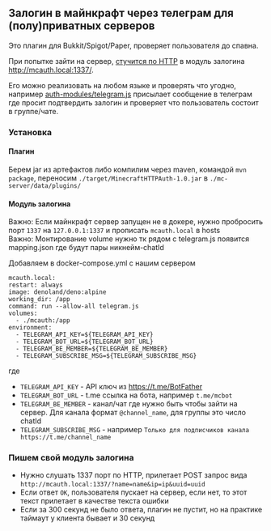 ## Залогин в майнкрафт через телеграм для (полу)приватных серверов

Это плагин для Bukkit/Spigot/Paper, проверяет пользователя до спавна.

При попытке зайти на сервер, [стучится по HTTP](https://github.com/enovikov11/MinecraftHTTPAuth/blob/main/src/main/java/rs/tgr/minecraftauth/MinecraftHTTPAuth.java#L23) в модуль залогина http://mcauth.local:1337/.

Его можно реализовать на любом языке и проверять что угодно, например [auth-modules/telegram.js](https://github.com/enovikov11/MinecraftHTTPAuth/blob/main/auth-modules/telegram.js) присылает сообщение в телеграм где просит подтвердить залогин и проверяет что пользователь состоит в группе/чате.

### Установка

#### Плагин

Берем jar из артефактов либо компилим через maven, командой `mvn package`, переносим `./target/MinecraftHTTPAuth-1.0.jar` в `./mc-server/data/plugins/`

#### Модуль залогина

Важно: Если майнкрафт сервер запущен не в докере, нужно пробросить порт `1337` на `127.0.0.1:1337` и прописать `mcauth.local` в hosts  
Важно: Монтирование volume нужно тк рядом с telegram.js появится mapping.json где будут пары никнейм-chatId

Добавляем в docker-compose.yml с нашим сервером

```
mcauth.local:
restart: always
image: denoland/deno:alpine
working_dir: /app
command: run --allow-all telegram.js
volumes:
  - ./mcauth:/app
environment:
  - TELEGRAM_API_KEY=${TELEGRAM_API_KEY}
  - TELEGRAM_BOT_URL=${TELEGRAM_BOT_URL}
  - TELEGRAM_BE_MEMBER=${TELEGRAM_BE_MEMBER}
  - TELEGRAM_SUBSCRIBE_MSG=${TELEGRAM_SUBSCRIBE_MSG}
```

где
- `TELEGRAM_API_KEY` - API ключ из https://t.me/BotFather
- `TELEGRAM_BOT_URL` - t.me ссылка на бота, например `t.me/mcbot`
- `TELEGRAM_BE_MEMBER` - канал/чат где нужно быть чтобы зайти на сервер. Для канала формат `@channel_name`, для группы это число chatId
- `TELEGRAM_SUBSCRIBE_MSG` - например `Только для подписчиков канала https://t.me/channel_name`

### Пишем свой модуль залогина

- Нужно слушать 1337 порт по HTTP, прилетает POST запрос вида `http://mcauth.local:1337/?name=name&ip=ip&uuid=uuid`
- Если ответ `OK`, пользователя пускает на сервер, если нет, то этот текст прилетает в качестве текста ошибки
- Если за 300 секунд не было ответа, плагин не пустит, но на практике таймаут у клиента бывает и 30 секунд